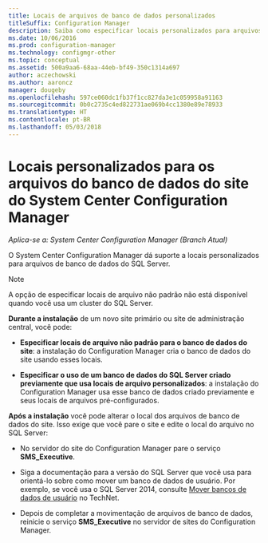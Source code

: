 ```yaml
---
title: Locais de arquivos de banco de dados personalizados
titleSuffix: Configuration Manager
description: Saiba como especificar locais personalizados para arquivos de banco de dados do SQL Server.
ms.date: 10/06/2016
ms.prod: configuration-manager
ms.technology: configmgr-other
ms.topic: conceptual
ms.assetid: 500a9aa6-68aa-44eb-bf49-350c1314a697
author: aczechowski
ms.author: aaroncz
manager: dougeby
ms.openlocfilehash: 597ce060dc1fb37f1cc827da3e1c059958a91163
ms.sourcegitcommit: 0b0c2735c4ed822731ae069b4cc1380e89e78933
ms.translationtype: HT
ms.contentlocale: pt-BR
ms.lasthandoff: 05/03/2018
---
```

# <a name="custom-locations-for-system-center-configuration-manager-site-database-files"></a>Locais personalizados para os arquivos do banco de dados do site do System Center Configuration Manager

*Aplica-se a: System Center Configuration Manager (Branch Atual)*

 O System Center Configuration Manager dá suporte a locais personalizados para arquivos de banco de dados do SQL Server.  

> [!NOTE]  
>  A opção de especificar locais de arquivo não padrão não está disponível quando você usa um cluster do SQL Server.  

 **Durante a instalação** de um novo site primário ou site de administração central, você pode:  

-   **Especificar locais de arquivo não padrão para o banco de dados do site**: a instalação do Configuration Manager cria o banco de dados do site usando esses locais.  

-   **Especificar o uso de um banco de dados do SQL Server criado previamente que usa locais de arquivo personalizados**: a instalação do Configuration Manager usa esse banco de dados criado previamente e seus locais de arquivos pré-configurados.  

**Após a instalação** você pode alterar o local dos arquivos de banco de dados do site. Isso exige que você pare o site e edite o local do arquivo no SQL Server:  

-   No servidor do site do Configuration Manager pare o serviço **SMS_Executive**.  

-   Siga a documentação para a versão do SQL Server que você usa para orientá-lo sobre como mover um banco de dados de usuário. Por exemplo, se você usa o SQL Server 2014, consulte [Mover bancos de dados de usuário](https://technet.microsoft.com/library/ms345483\(v=sql.120\).aspx) no TechNet.  

-   Depois de completar a movimentação de arquivos de banco de dados, reinicie o serviço **SMS_Executive** no servidor de sites do Configuration Manager.  
